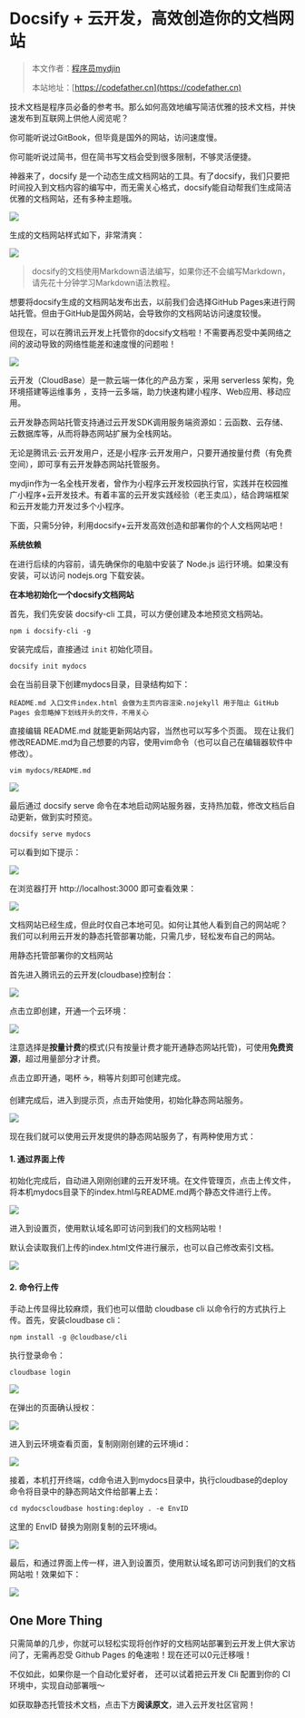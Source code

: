 # Docsify + 云开发，高效创造你的文档网站

> 本文作者：[程序员mydjin](https://yuyuanweb.feishu.cn/wiki/Abldw5WkjidySxkKxU2cQdAtnah)
>
> 本站地址：[https://codefather.cn](https://codefather.cn)

技术文档是程序员必备的参考书。那么如何高效地编写简洁优雅的技术文档，并快速发布到互联网上供他人阅览呢？

你可能听说过GitBook，但毕竟是国外的网站，访问速度慢。

你可能听说过简书，但在简书写文档会受到很多限制，不够灵活便捷。

神器来了，docsify 是一个动态生成文档网站的工具。有了docsify，我们只要把时间投入到文档内容的编写中，而无需关心格式，docsify能自动帮我们生成简洁优雅的文档网站，还有多种主题哦。

![](https://pic.yupi.icu/5563/202311080943703.png)

生成的文档网站样式如下，非常清爽：

![](https://pic.yupi.icu/5563/202311080943698.png)

> docsify的文档使用Markdown语法编写，如果你还不会编写Markdown，请先花十分钟学习Markdown语法教程。

想要将docsify生成的文档网站发布出去，以前我们会选择GitHub Pages来进行网站托管。但由于GitHub是国外网站，会导致你的文档网站访问速度较慢。

但现在，可以在腾讯云开发上托管你的docsify文档啦！不需要再忍受中美网络之间的波动导致的网络性能差和速度慢的问题啦！

![](https://pic.yupi.icu/5563/202311080943558.png)

云开发（CloudBase）是一款云端一体化的产品方案 ，采用 serverless 架构，免环境搭建等运维事务 ，支持一云多端，助力快速构建小程序、Web应用、移动应用。

云开发静态网站托管支持通过云开发SDK调用服务端资源如：云函数、云存储、云数据库等，从而将静态网站扩展为全栈网站。

无论是腾讯云·云开发用户，还是小程序·云开发用户，只要开通按量付费（有免费空间），即可享有云开发静态网站托管服务。

mydjin作为一名全栈开发者，曾作为小程序云开发校园执行官，实践并在校园推广小程序+云开发技术。有着丰富的云开发实践经验（老王卖瓜），结合跨端框架和云开发能力开发过多个小程序。

下面，只需5分钟，利用docsify+云开发高效创造和部署你的个人文档网站吧！

**系统依赖**

在进行后续的内容前，请先确保你的电脑中安装了 Node.js 运行环境。如果没有安装，可以访问 nodejs.org 下载安装。

**在本地初始化一个docsify文档网站**

首先，我们先安装 docsify-cli 工具，可以方便创建及本地预览文档网站。

```
npm i docsify-cli -g
```

安装完成后，直接通过 `init` 初始化项目。

```
docsify init mydocs
```

会在当前目录下创建mydocs目录，目录结构如下：

```
README.md 入口文件index.html 会做为主页内容渲染.nojekyll 用于阻止 GitHub Pages 会忽略掉下划线开头的文件，不用关心
```

直接编辑 README.md 就能更新网站内容，当然也可以写多个页面。
现在让我们修改README.md为自己想要的内容，使用vim命令（也可以自己在编辑器软件中修改）。

```
vim mydocs/README.md
```

![](https://pic.yupi.icu/5563/202311080943543.png)

最后通过 docsify serve 命令在本地启动网站服务器，支持热加载，修改文档后自动更新，做到实时预览。

```
docsify serve mydocs
```

可以看到如下提示：

![](https://pic.yupi.icu/5563/202311080943545.png)

在浏览器打开 http://localhost:3000 即可查看效果：

![](https://pic.yupi.icu/5563/202311080943390.png)

文档网站已经生成，但此时仅自己本地可见。如何让其他人看到自己的网站呢？
我们可以利用云开发的静态托管部署功能，只需几步，轻松发布自己的网站。

用静态托管部署你的文档网站

首先进入腾讯云的云开发(cloudbase)控制台：

![](https://pic.yupi.icu/5563/202311080943804.png)

点击立即创建，开通一个云环境：

![](https://pic.yupi.icu/5563/202311080943809.png)

注意选择是**按量计费**的模式(只有按量计费才能开通静态网站托管)，可使用**免费资源**，超过用量部分才计费。

点击立即开通，喝杯 ☕️，稍等片刻即可创建完成。

创建完成后，进入到提示页，点击开始使用，初始化静态网站服务。

![](https://pic.yupi.icu/5563/202311080943289.png)

现在我们就可以使用云开发提供的静态网站服务了，有两种使用方式：

#### **1. 通过界面上传**

初始化完成后，自动进入刚刚创建的云开发环境。在文件管理页，点击上传文件，将本机mydocs目录下的index.html与README.md两个静态文件进行上传。

![](https://pic.yupi.icu/5563/202311080943909.png)

进入到设置页，使用默认域名即可访问到我们的文档网站啦！

默认会读取我们上传的index.html文件进行展示，也可以自己修改索引文档。

![](https://pic.yupi.icu/5563/202311080943610.png)

#### **2. 命令行上传**

手动上传显得比较麻烦，我们也可以借助 cloudbase cli 以命令行的方式执行上传。首先，安装cloudbase cli：

```
npm install -g @cloudbase/cli
```

执行登录命令：

```
cloudbase login
```



![](https://pic.yupi.icu/5563/202311080943948.png)

在弹出的页面确认授权：

![](https://pic.yupi.icu/5563/202311080943289.png)

进入到云环境查看页面，复制刚刚创建的云环境id：

![](https://pic.yupi.icu/5563/202311080943696.png)

接着，本机打开终端，cd命令进入到mydocs目录中，执行cloudbase的deploy命令将目录中的静态网站文件给部署上去：

```
cd mydocscloudbase hosting:deploy . -e EnvID
```

这里的 EnvID 替换为刚刚复制的云环境id。

![](https://pic.yupi.icu/5563/202311080943743.png)

最后，和通过界面上传一样，进入到设置页，使用默认域名即可访问到我们的文档网站啦！效果如下：

![](https://pic.yupi.icu/5563/202311080943741.png)

## **One More Thing**

只需简单的几步，你就可以轻松实现将创作好的文档网站部署到云开发上供大家访问了，无需再忍受 Github Pages 的龟速啦！现在还可以0元迁移哦！

不仅如此，如果你是一个自动化爱好者， 还可以试着把云开发 Cli 配置到你的 CI 环境中，实现自动部署哦～

如获取静态托管技术文档，点击下方**阅读原文**，进入云开发社区官网！